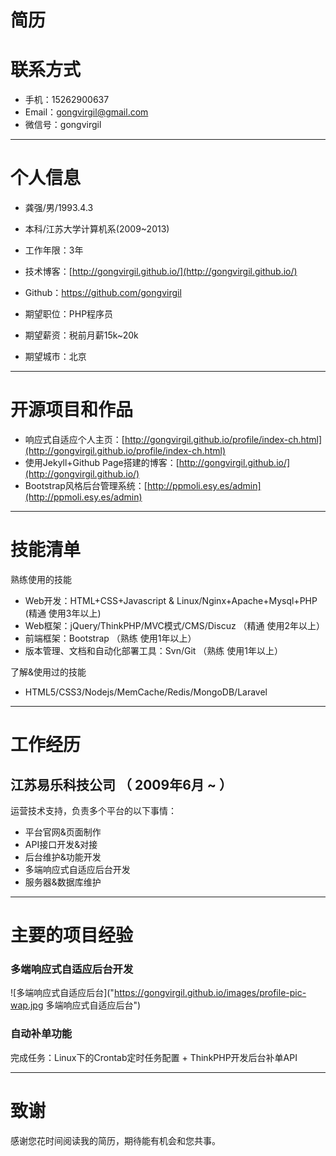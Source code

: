 # 简历

# 联系方式

- 手机：15262900637
- Email：gongvirgil@gmail.com
- 微信号：gongvirgil

---

# 个人信息

- 龚强/男/1993.4.3
- 本科/江苏大学计算机系(2009~2013)
- 工作年限：3年
- 技术博客：[http://gongvirgil.github.io/](http://gongvirgil.github.io/)
- Github：https://github.com/gongvirgil

- 期望职位：PHP程序员
- 期望薪资：税前月薪15k~20k
- 期望城市：北京

---

# 开源项目和作品

- 响应式自适应个人主页：[http://gongvirgil.github.io/profile/index-ch.html](http://gongvirgil.github.io/profile/index-ch.html)
- 使用Jekyll+Github Page搭建的博客：[http://gongvirgil.github.io/](http://gongvirgil.github.io/)
- Bootstrap风格后台管理系统：[http://ppmoli.esy.es/admin](http://ppmoli.esy.es/admin)

---

# 技能清单

熟练使用的技能

- Web开发：HTML+CSS+Javascript & Linux/Nginx+Apache+Mysql+PHP (精通 使用3年以上)
- Web框架：jQuery/ThinkPHP/MVC模式/CMS/Discuz （精通 使用2年以上）
- 前端框架：Bootstrap （熟练 使用1年以上）
- 版本管理、文档和自动化部署工具：Svn/Git （熟练 使用1年以上）

了解&使用过的技能

- HTML5/CSS3/Nodejs/MemCache/Redis/MongoDB/Laravel

---

# 工作经历

## 江苏易乐科技公司 （ 2009年6月 ~ ）

运营技术支持，负责多个平台的以下事情：

- 平台官网&页面制作
- API接口开发&对接
- 后台维护&功能开发
- 多端响应式自适应后台开发
- 服务器&数据库维护

---

# 主要的项目经验

### 多端响应式自适应后台开发

![多端响应式自适应后台]("https://gongvirgil.github.io/images/profile-pic-wap.jpg 多端响应式自适应后台")

### 自动补单功能 

完成任务：Linux下的Crontab定时任务配置 + ThinkPHP开发后台补单API


---

# 致谢
感谢您花时间阅读我的简历，期待能有机会和您共事。

